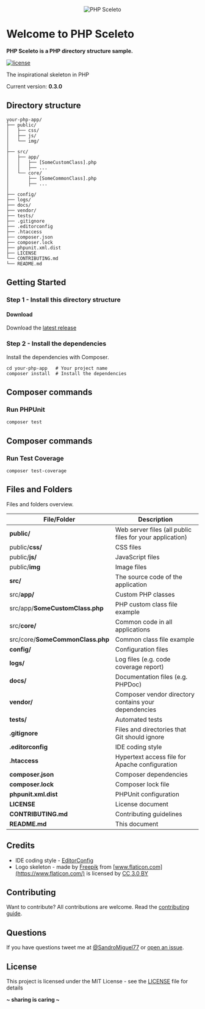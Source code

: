 <p align="center"><img src="http://sandromiguel.com/host/php-sceleto.png" alt="PHP Sceleto" /></p>

# Welcome to PHP Sceleto
**PHP Sceleto is a PHP directory structure sample.**

[![license](https://img.shields.io/badge/License-MIT-blue.svg?style=flat)](LICENSE)

The inspirational skeleton in PHP

Current version: **0.3.0**

## Directory structure
```
your-php-app/
├── public/
│   ├── css/
│   ├── js/
│   └── img/
│
├── src/
│   ├── app/
│   │   ├── [SomeCustomClass].php
│   │   ├── ...
│   └── core/
│       ├── [SomeCommonClass].php
│       ├── ...
│
├── config/
├── logs/
├── docs/
├── vendor/
├── tests/
├── .gitignore
├── .editorconfig
├── .htaccess
├── composer.json
├── composer.lock
├── phpunit.xml.dist
├── LICENSE
└── CONTRIBUTING.md
└── README.md
```

## Getting Started

### Step 1 - Install this directory structure
#### Download
Download the [latest release](https://github.com/SandroMiguel/php-sceleto/archive/v.0.3.zip)

### Step 2 - Install the dependencies
Install the dependencies with Composer.
```
cd your-php-app   # Your project name
composer install  # Install the dependencies
```

## Composer commands
### Run PHPUnit
```
composer test
```

## Composer commands
### Run Test Coverage
```
composer test-coverage
```

## Files and Folders
Files and folders overview.

| File/Folder | Description |
| --- | --- |
| **public/** | Web server files (all public files for your application) |
| public/**css/** | CSS files |
| public/**js/** | JavaScript files |
| public/**img** | Image files |
| **src/** | The source code of the application |
| src/**app/** | Custom PHP classes |
| src/app/**SomeCustomClass.php** | PHP custom class file example |
| src/**core/** | Common code in all applications |
| src/core/**SomeCommonClass.php** | Common class file example |
| **config/** | Configuration files |
| **logs/** | Log files (e.g. code coverage report) |
| **docs/** | Documentation files (e.g. PHPDoc) |
| **vendor/** | Composer vendor directory contains your dependencies |
| **tests/** | Automated tests |
| **.gitignore** | Files and directories that Git should ignore |
| **.editorconfig** | IDE coding style |
| **.htaccess** | Hypertext access file for Apache configuration |
| **composer.json** | Composer dependencies |
| **composer.lock** | Composer lock file |
| **phpunit.xml.dist** | PHPUnit configuration |
| **LICENSE** | License document |
| **CONTRIBUTING.md** | Contributing guidelines |
| **README.md** | This document |

## Credits
- IDE coding style - [EditorConfig](https://editorconfig.org/)
- Logo skeleton - made by [Freepik](http://www.freepik.com) from [www.flaticon.com](https://www.flaticon.com/) is 
licensed by [CC 3.0 BY](http://creativecommons.org/licenses/by/3.0/)

## Contributing
Want to contribute? All contributions are welcome. Read the [contributing guide](CONTRIBUTING.md).

## Questions
If you have questions tweet me at [@SandroMiguel77](https://twitter.com/SandroMiguel77) or [open an issue](https://github.com/SandroMiguel/react-sceleto/issues/new).

## License
This project is licensed under the MIT License - see the [LICENSE](LICENSE) file for details

**~ sharing is caring ~**
